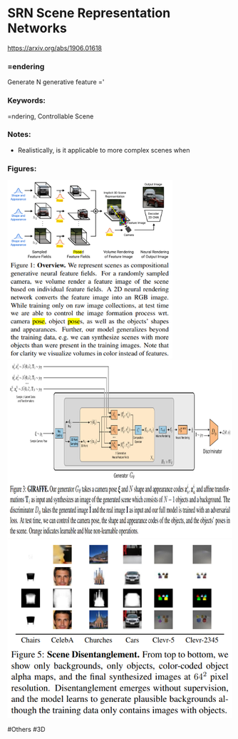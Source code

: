 # SRN Scene Representation Networks
https://arxiv.org/abs/1906.01618

### =endering 
Generate N generative feature ='

### Keywords:
=ndering, Controllable Scene

### Notes:
- Realistically, is it applicable to more complex scenes when

### Figures:
<p float="left">
  <img src="https://github.com/laphisboy/ml-papers/blob/main/figures/GIRAFFE_fig1.PNG" height="400">
  <img src="https://github.com/laphisboy/ml-papers/blob/main/figures/GIRAFFE_fig3.PNG" height="400">
  <img src="https://github.com/laphisboy/ml-papers/blob/main/figures/GIRAFFE_fig5.PNG" height="400">
</p>

#Others #3D
